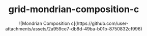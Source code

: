 
<div align= "center">
<h1>grid-mondrian-composition-c</h1>
![Mondrian Composition c](https://github.com/user-attachments/assets/2a959ce7-db8d-49ba-b01b-8750832cf996)

</div>
